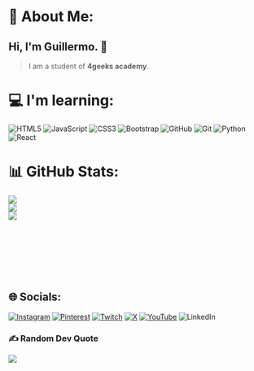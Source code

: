 # 💫 About Me:
## Hi, I'm Guillermo. 👋

> I am a student of **4geeks academy**. 

# 💻  I'm learning:
![HTML5](https://img.shields.io/badge/html5-%23E34F26.svg?style=for-the-badge&logo=html5&logoColor=white) ![JavaScript](https://img.shields.io/badge/javascript-%23323330.svg?style=for-the-badge&logo=javascript&logoColor=%23F7DF1E) ![CSS3](https://img.shields.io/badge/css3-%231572B6.svg?style=for-the-badge&logo=css3&logoColor=white) ![Bootstrap](https://img.shields.io/badge/bootstrap-%238511FA.svg?style=for-the-badge&logo=bootstrap&logoColor=white) ![GitHub](https://img.shields.io/badge/github-%23121011.svg?style=for-the-badge&logo=github&logoColor=white) ![Git](https://img.shields.io/badge/git-%23F05033.svg?style=for-the-badge&logo=git&logoColor=white) ![Python](https://img.shields.io/badge/python-3670A0?style=for-the-badge&logo=python&logoColor=ffdd54) ![React](https://img.shields.io/badge/react-%2320232a.svg?style=for-the-badge&logo=react&logoColor=%2361DAFB)
# 📊 GitHub Stats:
![](https://github-readme-stats.vercel.app/api?username=Guillefc91&theme=dark&hide_border=false&include_all_commits=false&count_private=false)<br/>
![](https://github-readme-streak-stats.herokuapp.com/?user=Guillefc91&theme=dark&hide_border=false)<br/>
![](https://github-readme-stats.vercel.app/api/top-langs/?username=Guillefc91&theme=dark&hide_border=false&include_all_commits=false&count_private=false&layout=compact)
<svg viewBox="-16 -32 880 192" width="880" height="192" xmlns="http://www.w3.org/2000/svg">


## 🌐 Socials:
[![Instagram](https://img.shields.io/badge/Instagram-%23E4405F.svg?logo=Instagram&logoColor=white)](https://instagram.com/) [![Pinterest](https://img.shields.io/badge/Pinterest-%23E60023.svg?logo=Pinterest&logoColor=white)](https://pinterest.com/) [![Twitch](https://img.shields.io/badge/Twitch-%239146FF.svg?logo=Twitch&logoColor=white)](https://twitch.tv/) [![X](https://img.shields.io/badge/X-black.svg?logo=X&logoColor=white)](https://x.com/) [![YouTube](https://img.shields.io/badge/YouTube-%23FF0000.svg?logo=YouTube&logoColor=white)](https://youtube.com/) 
![LinkedIn](https://img.shields.io/badge/LinkedIn-%230077B5.svg?logo=linkedin&logoColor=white)

### ✍️ Random Dev Quote
![](https://quotes-github-readme.vercel.app/api?type=horizontal&theme=radical)




<!-- Proudly created with GPRM ( https://gprm.itsvg.in ) -->
